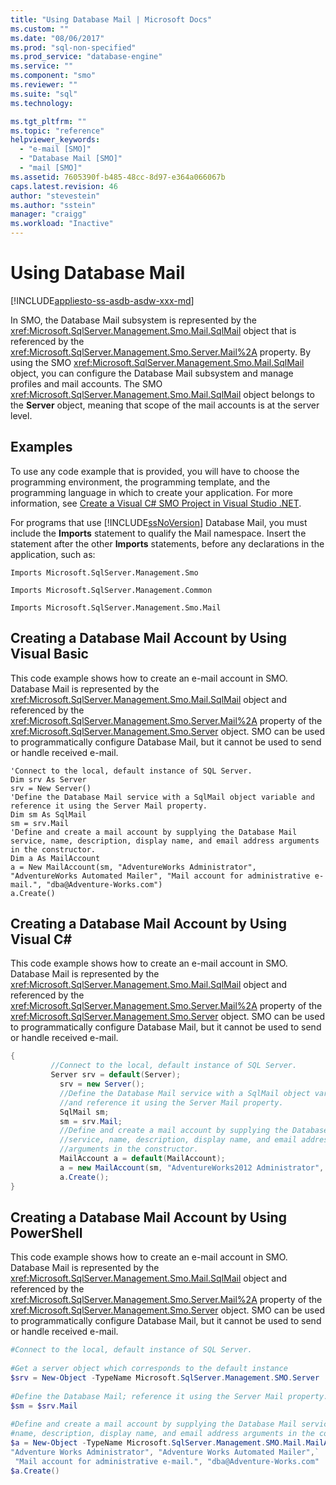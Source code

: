 ```yaml
---
title: "Using Database Mail | Microsoft Docs"
ms.custom: ""
ms.date: "08/06/2017"
ms.prod: "sql-non-specified"
ms.prod_service: "database-engine"
ms.service: ""
ms.component: "smo"
ms.reviewer: ""
ms.suite: "sql"
ms.technology: 

ms.tgt_pltfrm: ""
ms.topic: "reference"
helpviewer_keywords: 
  - "e-mail [SMO]"
  - "Database Mail [SMO]"
  - "mail [SMO]"
ms.assetid: 7605390f-b485-48cc-8d97-e364a066067b
caps.latest.revision: 46
author: "stevestein"
ms.author: "sstein"
manager: "craigg"
ms.workload: "Inactive"
---
```

# Using Database Mail
[!INCLUDE[appliesto-ss-asdb-asdw-xxx-md](../../../includes/appliesto-ss-asdb-asdw-xxx-md.md)]

  In SMO, the Database Mail subsystem is represented by the <xref:Microsoft.SqlServer.Management.Smo.Mail.SqlMail> object that is referenced by the <xref:Microsoft.SqlServer.Management.Smo.Server.Mail%2A> property. By using the SMO <xref:Microsoft.SqlServer.Management.Smo.Mail.SqlMail> object, you can configure the Database Mail subsystem and manage profiles and mail accounts. The SMO <xref:Microsoft.SqlServer.Management.Smo.Mail.SqlMail> object belongs to the **Server** object, meaning that scope of the mail accounts is at the server level.  
  
## Examples  
 To use any code example that is provided, you will have to choose the programming environment, the programming template, and the programming language in which to create your application. For more information, see [Create a Visual C&#35; SMO Project in Visual Studio .NET](../../../relational-databases/server-management-objects-smo/how-to-create-a-visual-csharp-smo-project-in-visual-studio-net.md).  
  
 For programs that use [!INCLUDE[ssNoVersion](../../../includes/ssnoversion-md.md)] Database Mail, you must include the **Imports** statement to qualify the Mail namespace. Insert the statement after the other **Imports** statements, before any declarations in the application, such as:  
  
 `Imports Microsoft.SqlServer.Management.Smo`  
  
 `Imports Microsoft.SqlServer.Management.Common`  
  
 `Imports Microsoft.SqlServer.Management.Smo.Mail`  
  
## Creating a Database Mail Account by Using Visual Basic  
 This code example shows how to create an e-mail account in SMO. Database Mail is represented by the <xref:Microsoft.SqlServer.Management.Smo.Mail.SqlMail> object and referenced by the <xref:Microsoft.SqlServer.Management.Smo.Server.Mail%2A> property of the <xref:Microsoft.SqlServer.Management.Smo.Server> object. SMO can be used to programmatically configure Database Mail, but it cannot be used to send or handle received e-mail.  
  
```VBNET
'Connect to the local, default instance of SQL Server.
Dim srv As Server
srv = New Server()
'Define the Database Mail service with a SqlMail object variable and reference it using the Server Mail property.
Dim sm As SqlMail
sm = srv.Mail
'Define and create a mail account by supplying the Database Mail service, name, description, display name, and email address arguments in the constructor.
Dim a As MailAccount
a = New MailAccount(sm, "AdventureWorks Administrator", "AdventureWorks Automated Mailer", "Mail account for administrative e-mail.", "dba@Adventure-Works.com")
a.Create()
```
  
## Creating a Database Mail Account by Using Visual C#  
 This code example shows how to create an e-mail account in SMO. Database Mail is represented by the <xref:Microsoft.SqlServer.Management.Smo.Mail.SqlMail> object and referenced by the <xref:Microsoft.SqlServer.Management.Smo.Server.Mail%2A> property of the <xref:Microsoft.SqlServer.Management.Smo.Server> object. SMO can be used to programmatically configure Database Mail, but it cannot be used to send or handle received e-mail.  
  
```csharp  
{  
         //Connect to the local, default instance of SQL Server.  
         Server srv = default(Server);   
           srv = new Server();   
           //Define the Database Mail service with a SqlMail object variable   
           //and reference it using the Server Mail property.   
           SqlMail sm;   
           sm = srv.Mail;   
           //Define and create a mail account by supplying the Database Mail  
           //service, name, description, display name, and email address  
           //arguments in the constructor.   
           MailAccount a = default(MailAccount);   
           a = new MailAccount(sm, "AdventureWorks2012 Administrator", "AdventureWorks2012 Automated Mailer", "Mail account for administrative e-mail.", "dba@Adventure-Works.com");   
           a.Create();    
}  
```  
  
## Creating a Database Mail Account by Using PowerShell  
 This code example shows how to create an e-mail account in SMO. Database Mail is represented by the <xref:Microsoft.SqlServer.Management.Smo.Mail.SqlMail> object and referenced by the <xref:Microsoft.SqlServer.Management.Smo.Server.Mail%2A> property of the <xref:Microsoft.SqlServer.Management.Smo.Server> object. SMO can be used to programmatically configure Database Mail, but it cannot be used to send or handle received e-mail.  
  
  
  
```powershell  
#Connect to the local, default instance of SQL Server.  
  
#Get a server object which corresponds to the default instance  
$srv = New-Object -TypeName Microsoft.SqlServer.Management.SMO.Server  
  
#Define the Database Mail; reference it using the Server Mail property.  
$sm = $srv.Mail  
  
#Define and create a mail account by supplying the Database Mail service,  
#name, description, display name, and email address arguments in the constructor.  
$a = New-Object -TypeName Microsoft.SqlServer.Management.SMO.Mail.MailAccount -argumentlist $sm, `  
"Adventure Works Administrator", "Adventure Works Automated Mailer",`  
 "Mail account for administrative e-mail.", "dba@Adventure-Works.com"  
$a.Create()  
```  
  
  
